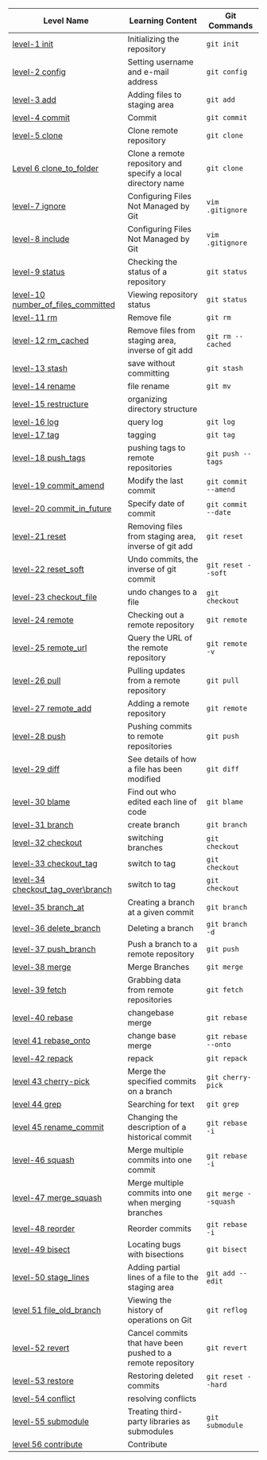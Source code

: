 
| Level Name | Learning Content | Git Commands |
| --- | --- | --- |
| [level-1 init](level-1.md) | Initializing the repository | `git init` |
| [level-2 config](level-2.md) | Setting username and e-mail address | `git config` |
| [level-3 add](level-3.md) | Adding files to staging area | `git add` |
| [level-4 commit](level-4.md) | Commit | `git commit` |
| [level-5 clone](level-5.md) | Clone remote repository | `git clone` |
| [Level 6 clone\_to\_folder](level-6.md) | Clone a remote repository and specify a local directory name | `git clone` |
| [level-7 ignore](level-7.md) | Configuring Files Not Managed by Git | `vim .gitignore` |
| [level-8 include](level-8.md) | Configuring Files Not Managed by Git | `vim .gitignore` |
| [level-9 status](level-9.md) | Checking the status of a repository | `git status` |
| [level-10 number\_of\_files\_committed](level-10.md) | Viewing repository status | `git status` |
| [level-11 rm](level-11.md) | Remove file | `git rm` |
| [level-12 rm\_cached](level-12.md) | Remove files from staging area, inverse of git add | `git rm --cached` |
| [level-13 stash](level-13.md) | save without committing | `git stash` |
| [level-14 rename](level-14.md) | file rename | `git mv` |
| [level-15 restructure](level-15.md) | organizing directory structure | |
| [level-16 log](level-16.md) | query log | `git log` |
| [level-17 tag](level-17.md) | tagging | `git tag` |
| [level-18 push\_tags](level-18.md) | pushing tags to remote repositories | `git push --tags` |
| [level-19 commit\_amend](level-19.md) | Modify the last commit | `git commit --amend` |
| [level-20 commit\_in\_future](level-20.md) | Specify date of commit | `git commit --date` |
| [level-21 reset](level-21.md) | Removing files from staging area, inverse of git add | `git reset` |
| [level-22 reset\_soft](level-22.md) | Undo commits, the inverse of git commit | `git reset --soft` |
| [level-23 checkout\_file](level-23.md) | undo changes to a file | `git checkout` |
| [level-24 remote](level-24.md) | Checking out a remote repository | `git remote` |
| [level-25 remote\_url](level-25.md) | Query the URL of the remote repository | `git remote -v` |
| [level-26 pull](level-26.md) | Pulling updates from a remote repository | `git pull` |
| [level-27 remote\_add](level-27.md) | Adding a remote repository | `git remote` |
| [level-28 push](level-28.md) | Pushing commits to remote repositories | `git push` |
| [level-29 diff](level-29.md) | See details of how a file has been modified | `git diff` |
| [level-30 blame](level-30.md) | Find out who edited each line of code | `git blame` |
| [level-31 branch](level-31.md) | create branch | `git branch` |
| [level-32 checkout](level-32.md) | switching branches | `git checkout` |
| [level-33 checkout\_tag](level-33.md) | switch to tag | `git checkout` |
| [level-34 checkout\_tag\_over\branch](level-34.md) | switch to tag | `git checkout` |
| [level-35 branch\_at](level-35.md) | Creating a branch at a given commit | `git branch` |
| [level-36 delete\_branch](level-36.md) | Deleting a branch | `git branch -d` |
| [level-37 push\_branch](level-37.md) | Push a branch to a remote repository | `git push` |
| [level-38 merge](level-38.md) | Merge Branches | `git merge` |
| [level-39 fetch](level-39.md) | Grabbing data from remote repositories | `git fetch` |
| [level-40 rebase](level-40.md) | changebase merge | `git rebase` |
| [level 41 rebase\_onto](level-41.md) | change base merge | `git rebase --onto` |
| [level-42 repack](level-42.md) | repack | `git repack` |
| [level 43 cherry-pick](level-43.md) | Merge the specified commits on a branch | `git cherry-pick` |
| [level 44 grep](level-44.md) | Searching for text | `git grep` |
| [level 45 rename\_commit](level-45.md) | Changing the description of a historical commit | `git rebase -i` |
| [level-46 squash](level-46.md) | Merge multiple commits into one commit | `git rebase -i` |
| [level-47 merge\_squash](level-47.md) | Merge multiple commits into one when merging branches | `git merge --squash` |
| [level-48 reorder](level-48.md) | Reorder commits | `git rebase -i` |
| [level-49 bisect](level-49.md) | Locating bugs with bisections | `git bisect` |
| [level-50 stage\_lines](level-50.md) | Adding partial lines of a file to the staging area | `git add --edit` |
| [level 51 file\_old\_branch](level-51.md) | Viewing the history of operations on Git | `git reflog` |
| [level-52 revert](level-52.md) | Cancel commits that have been pushed to a remote repository | `git revert` |
| [level-53 restore](level-53.md) | Restoring deleted commits | `git reset --hard` |
| [level-54 conflict](level-54.md) | resolving conflicts | |
| [level-55 submodule](level-55.md) | Treating third-party libraries as submodules | `git submodule` |
| [level 56 contribute](level-56.md) | Contribute | |
